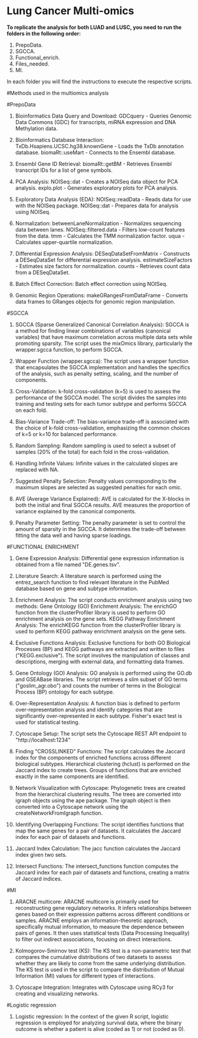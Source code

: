 # Lung Cancer Multi-omics

**To replicate the analysis for both LUAD and LUSC, you need to run the folders in the following order:**

1. PrepoData.
2. SGCCA.
3. Functional_enrich.
4. Files_needed.
5. MI.

In each folder you will find the instructions to execute the respective scripts.


#Methods used in the multiomics analysis 

#PrepoData

1. Bioinformatics Data Query and Download:
GDCquery - Queries Genomic Data Commons (GDC) for transcripts, miRNA expression and DNA Methylation data.

2. Bioinformatics Database Interaction:
TxDb.Hsapiens.UCSC.hg38.knownGene - Loads the TxDb annotation database.
biomaRt::useMart - Connects to the Ensembl database.

3. Ensembl Gene ID Retrieval:
biomaRt::getBM - Retrieves Ensembl transcript IDs for a list of gene symbols.

4. PCA Analysis:
NOISeq::dat - Creates a NOISeq data object for PCA analysis.
explo.plot - Generates exploratory plots for PCA analysis.

5. Exploratory Data Analysis (EDA):
NOISeq::readData - Reads data for use with the NOISeq package.
NOISeq::dat - Prepares data for analysis using NOISeq.

6. Normalization:
betweenLaneNormalization - Normalizes sequencing data between lanes.
NOISeq::filtered.data - Filters low-count features from the data.
tmm - Calculates the TMM normalization factor.
uqua - Calculates upper-quartile normalization.

7. Differential Expression Analysis:
DESeqDataSetFromMatrix - Constructs a DESeqDataSet for differential expression analysis.
estimateSizeFactors - Estimates size factors for normalization.
counts - Retrieves count data from a DESeqDataSet.

8. Batch Effect Correction:
Batch effect correction using NOISeq.

9. Genomic Region Operations:
makeGRangesFromDataFrame - Converts data frames to GRanges objects for genomic region manipulation.


#SGCCA

1. SGCCA (Sparse Generalized Canonical Correlation Analysis):
SGCCA is a method for finding linear combinations of variables (canonical variables) that have maximum correlation across multiple data sets while promoting sparsity.
The script uses the mixOmics library, particularly the wrapper.sgcca function, to perform SGCCA.

2. Wrapper Function (wrapper.sgcca): The script uses a wrapper function that encapsulates the SGCCA implementation and handles the specifics of the analysis, such as penalty setting, scaling, and the number of components.

3. Cross-Validation:
k-fold cross-validation (k=5) is used to assess the performance of the SGCCA model.
The script divides the samples into training and testing sets for each tumor subtype and performs SGCCA on each fold.

4. Bias-Variance Trade-off:
The bias-variance trade-off is associated with the choice of k-fold cross-validation, emphasizing the common choices of k=5 or k=10 for balanced performance.

5. Random Sampling:
Random sampling is used to select a subset of samples (20% of the total) for each fold in the cross-validation.

6. Handling Infinite Values:
Infinite values in the calculated slopes are replaced with NA.

7. Suggested Penalty Selection:
Penalty values corresponding to the maximum slopes are selected as suggested penalties for each omic.

8. AVE (Average Variance Explained): AVE is calculated for the X-blocks in both the initial and final SGCCA results. AVE measures the proportion of variance explained by the canonical components.

9. Penalty Parameter Setting: The penalty parameter is set to control the amount of sparsity in the SGCCA. It determines the trade-off between fitting the data well and having sparse loadings.

#FUNCTIONAL ENRICHMENT

1. Gene Expression Analysis:
Differential gene expression information is obtained from a file named "DE.genes.tsv".

2. Literature Search:
A literature search is performed using the entrez_search function to find relevant literature in the PubMed database based on gene and subtype information.

3. Enrichment Analysis: The script conducts enrichment analysis using two methods:
Gene Ontology (GO) Enrichment Analysis: The enrichGO function from the clusterProfiler library is used to perform GO enrichment analysis on the gene sets.
KEGG Pathway Enrichment Analysis: The enrichKEGG function from the clusterProfiler library is used to perform KEGG pathway enrichment analysis on the gene sets.

4. Exclusive Functions Analysis:
Exclusive functions for both GO Biological Processes (BP) and KEGG pathways are extracted and written to files ("KEGG.exclusive").
The script involves the manipulation of classes and descriptions, merging with external data, and formatting data frames.

5. Gene Ontology (GO) Analysis:
GO analysis is performed using the GO.db and GSEABase libraries. The script retrieves a slim subset of GO terms ("goslim_agr.obo") and counts the number of terms in the Biological Process (BP) ontology for each subtype.

6. Over-Representation Analysis:
A function bias is defined to perform over-representation analysis and identify categories that are significantly over-represented in each subtype. Fisher's exact test is used for statistical testing.

7. Cytoscape Setup:
The script sets the Cytoscape REST API endpoint to "http://localhost:1234"

8. Finding "CROSSLINKED" Functions:
The script calculates the Jaccard index for the components of enriched functions across different biological subtypes.
Hierarchical clustering (hclust) is performed on the Jaccard index to create trees.
Groups of functions that are enriched exactly in the same components are identified.

9. Network Visualization with Cytoscape:
Phylogenetic trees are created from the hierarchical clustering results.
The trees are converted into igraph objects using the ape package.
The igraph object is then converted into a Cytoscape network using the createNetworkFromIgraph function.

10. Identifying Overlapping Functions:
The script identifies functions that map the same genes for a pair of datasets. It calculates the Jaccard index for each pair of datasets and functions.

11. Jaccard Index Calculation:
The jacc function calculates the Jaccard index given two sets.

12. Intersect Functions:
The intersect_functions function computes the Jaccard index for each pair of datasets and functions, creating a matrix of Jaccard indices.

#MI

1. ARACNE multicore:
ARACNE multicore is primarily used for reconstructing gene regulatory networks. It infers relationships between genes based on their expression patterns across different conditions or samples.
ARACNE employs an information-theoretic approach, specifically mutual information, to measure the dependence between pairs of genes. It then uses statistical tests (Data Processing Inequality) to filter out indirect associations, focusing on direct interactions.

2. Kolmogorov-Smirnov test (KS):
The KS test is a non-parametric test that compares the cumulative distributions of two datasets to assess whether they are likely to come from the same underlying distribution.
The KS test is used in the script to compare the distribution of Mutual Information (MI) values for different types of interactions.

3. Cytoscape Integration:
Integrates with Cytoscape using RCy3 for creating and visualizing networks.

#Logistic regression

1. Logistic regression: 
In the context of the given R script, logistic regression is employed for analyzing survival data, where the binary outcome is whether a patient is alive (coded as 1) or not (coded as 0).

